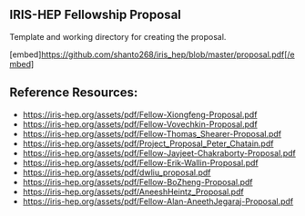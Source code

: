 ## IRIS-HEP Fellowship Proposal

Template and working directory for creating the proposal.

[embed]https://github.com/shanto268/iris_hep/blob/master/proposal.pdf[/embed]


## Reference Resources:

- https://iris-hep.org/assets/pdf/Fellow-Xiongfeng-Proposal.pdf
- https://iris-hep.org/assets/pdf/Fellow-Vovechkin-Proposal.pdf
- https://iris-hep.org/assets/pdf/Fellow-Thomas_Shearer-Proposal.pdf
- https://iris-hep.org/assets/pdf/Project_Proposal_Peter_Chatain.pdf
- https://iris-hep.org/assets/pdf/Fellow-Jayjeet-Chakraborty-Proposal.pdf
- https://iris-hep.org/assets/pdf/Fellow-Erik-Wallin-Proposal.pdf
- https://iris-hep.org/assets/pdf/dwliu_proposal.pdf
- https://iris-hep.org/assets/pdf/Fellow-BoZheng-Proposal.pdf
- https://iris-hep.org/assets/pdf/AneeshHeintz_Proposal.pdf
- https://iris-hep.org/assets/pdf/Fellow-Alan-AneethJegaraj-Proposal.pdf
